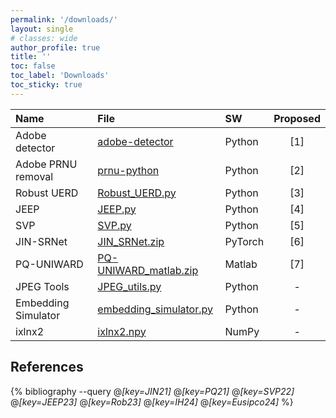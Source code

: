```yaml
---
permalink: '/downloads/'
layout: single
# classes: wide
author_profile: true
title: ''
toc: false
toc_label: 'Downloads'
toc_sticky: true
---
```


<!-- See also https://github.com/inukshuk/jekyll-scholar to customize your references -->

<!-- Downloads-->

| Name                | File                                                             | SW      | Proposed |
| :------------------ | :--------------------------------------------------------------- | :------ | :------: |
| Adobe detector      | [adobe-detector](https://github.com/janbutora/adobe-detector)    | Python  |   [1]    |
| Adobe PRNU removal  | [prnu-python](https://github.com/janbutora/prnu-python)          | Python  |   [2]    |
| Robust UERD         | [Robust_UERD.py](/assets/scripts/Robust_UERD.py)                 | Python  |   [3]    |
| JEEP                | [JEEP.py](/assets/scripts/JEEP.py)                               | Python  |   [4]    |
| SVP                 | [SVP.py](/assets/scripts/SVP.py)                                 | Python  |   [5]    |
| JIN-SRNet           | [JIN_SRNet.zip](/assets/scripts/JIN_SRNet.zip)                   | PyTorch |   [6]    |
| PQ-UNIWARD          | [PQ-UNIWARD_matlab.zip](/assets/scripts/PQ-UNIWARD_matlab.zip)   | Matlab  |   [7]    |
| JPEG Tools          | [JPEG_utils.py](/assets/scripts/JPEG_utils.py)                   | Python  |    -     |
| Embedding Simulator | [embedding_simulator.py](/assets/scripts/embedding_simulator.py) | Python  |    -     |
| ixlnx2              | [ixlnx2.npy](/assets/scripts/ixlnx2.npy)                         | NumPy   |    -     |

## References

{% bibliography --query @*[key=JIN21]* @*[key=PQ21]* @*[key=SVP22]* @*[key=JEEP23]* @*[key=Rob23]* @*[key=IH24]* @*[key=Eusipco24]* %}
